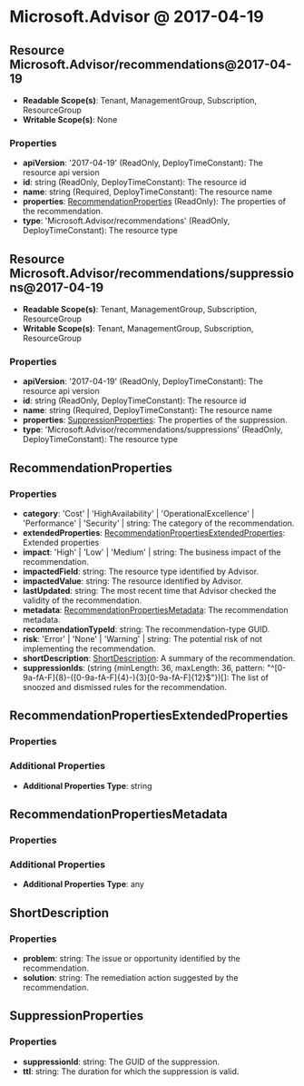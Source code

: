 # Microsoft.Advisor @ 2017-04-19

## Resource Microsoft.Advisor/recommendations@2017-04-19
* **Readable Scope(s)**: Tenant, ManagementGroup, Subscription, ResourceGroup
* **Writable Scope(s)**: None
### Properties
* **apiVersion**: '2017-04-19' (ReadOnly, DeployTimeConstant): The resource api version
* **id**: string (ReadOnly, DeployTimeConstant): The resource id
* **name**: string (Required, DeployTimeConstant): The resource name
* **properties**: [RecommendationProperties](#recommendationproperties) (ReadOnly): The properties of the recommendation.
* **type**: 'Microsoft.Advisor/recommendations' (ReadOnly, DeployTimeConstant): The resource type

## Resource Microsoft.Advisor/recommendations/suppressions@2017-04-19
* **Readable Scope(s)**: Tenant, ManagementGroup, Subscription, ResourceGroup
* **Writable Scope(s)**: Tenant, ManagementGroup, Subscription, ResourceGroup
### Properties
* **apiVersion**: '2017-04-19' (ReadOnly, DeployTimeConstant): The resource api version
* **id**: string (ReadOnly, DeployTimeConstant): The resource id
* **name**: string (Required, DeployTimeConstant): The resource name
* **properties**: [SuppressionProperties](#suppressionproperties): The properties of the suppression.
* **type**: 'Microsoft.Advisor/recommendations/suppressions' (ReadOnly, DeployTimeConstant): The resource type

## RecommendationProperties
### Properties
* **category**: 'Cost' | 'HighAvailability' | 'OperationalExcellence' | 'Performance' | 'Security' | string: The category of the recommendation.
* **extendedProperties**: [RecommendationPropertiesExtendedProperties](#recommendationpropertiesextendedproperties): Extended properties
* **impact**: 'High' | 'Low' | 'Medium' | string: The business impact of the recommendation.
* **impactedField**: string: The resource type identified by Advisor.
* **impactedValue**: string: The resource identified by Advisor.
* **lastUpdated**: string: The most recent time that Advisor checked the validity of the recommendation.
* **metadata**: [RecommendationPropertiesMetadata](#recommendationpropertiesmetadata): The recommendation metadata.
* **recommendationTypeId**: string: The recommendation-type GUID.
* **risk**: 'Error' | 'None' | 'Warning' | string: The potential risk of not implementing the recommendation.
* **shortDescription**: [ShortDescription](#shortdescription): A summary of the recommendation.
* **suppressionIds**: (string {minLength: 36, maxLength: 36, pattern: "^[0-9a-fA-F]{8}-([0-9a-fA-F]{4}-){3}[0-9a-fA-F]{12}$"})[]: The list of snoozed and dismissed rules for the recommendation.

## RecommendationPropertiesExtendedProperties
### Properties
### Additional Properties
* **Additional Properties Type**: string

## RecommendationPropertiesMetadata
### Properties
### Additional Properties
* **Additional Properties Type**: any

## ShortDescription
### Properties
* **problem**: string: The issue or opportunity identified by the recommendation.
* **solution**: string: The remediation action suggested by the recommendation.

## SuppressionProperties
### Properties
* **suppressionId**: string: The GUID of the suppression.
* **ttl**: string: The duration for which the suppression is valid.

